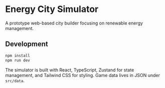 # Energy City Simulator

A prototype web-based city builder focusing on renewable energy management.

## Development

```bash
npm install
npm run dev
```

The simulator is built with React, TypeScript, Zustand for state management, and Tailwind CSS for styling. Game data lives in JSON under `src/data`.
